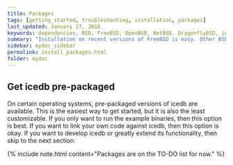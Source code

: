 ```yaml
---
title: Packages
tags: [getting_started, troubleshooting, installation, packages]
last_updated: January 27, 2018
keywords: dependencies, BSD, FreeBSD, OpenBSD, NetBSD, DragonflyBSD, install
summary: "Installation on recent versions of FreeBSD is easy. Other BSDs, like OpenBSD, DragonFlyBSD and NetBSD, should also work well."
sidebar: mydoc_sidebar
permalink: install_packages.html
folder: mydoc
---
```


## Get icedb pre-packaged 

On certain operating systems, pre-packaged versions of icedb are available. This is the easiest way to get started, but it is also the least customizable. If you only want to run the example binaries, then this option is best. If you want to link your own code against icedb, then this option is okay. If you want to develop icedb or greatly extend its functionality, then skip to the next section.

{% include note.html content="Packages are on the TO-DO list for now." %}


